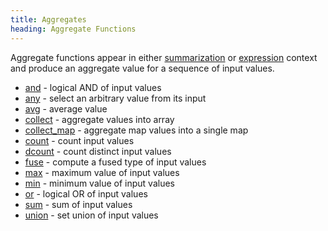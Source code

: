 ```yaml
---
title: Aggregates
heading: Aggregate Functions
---
```


Aggregate functions appear in either [summarization](../operators/summarize.md)
or [expression](../expressions.md#aggregate-function-calls) context and produce an aggregate
value for a sequence of input values.

- [and](and) - logical AND of input values
- [any](any) - select an arbitrary value from its input
- [avg](avg) - average value
- [collect](collect.md) - aggregate values into array
- [collect_map](collect_map.md) - aggregate map values into a single map
- [count](count.md) - count input values
- [dcount](dcount.md) - count distinct input values
- [fuse](fuse) - compute a fused type of input values
- [max](max) - maximum value of input values
- [min](min) - minimum value of input values
- [or](or) - logical OR of input values
- [sum](sum) - sum of input values
- [union](union) - set union of input values
